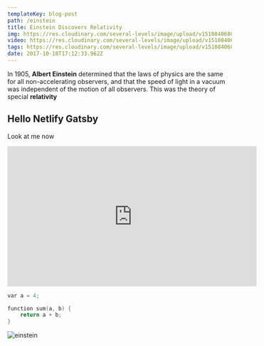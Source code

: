 ```yaml
---
templateKey: blog-post
path: /einstein
title: Einstein Discovers Relativity
img: https://res.cloudinary.com/several-levels/image/upload/v1510840680/ashrose_z5ohgr.jpg
video: https://res.cloudinary.com/several-levels/image/upload/v1510840680/ashrose_z5ohgr.jpg
tags: https://res.cloudinary.com/several-levels/image/upload/v1510840680/ashrose_z5ohgr.jpg
date: 2017-10-18T17:12:33.962Z
---
```

In 1905, **Albert Einstein** determined that the laws of physics are the same for all non-accelerating observers, and that the speed of light in a vacuum was independent of the motion of all observers. This was the theory of special **relativity**

## Hello Netlify Gatsby

Look at me now

<iframe width="560" height="315" src="https://www.youtube.com/embed/elSN-l2lhH0" frameborder="0" allowfullscreen></iframe>

```cpp
var a = 4;

function sum(a, b) {
    return a + b;
}
```

![einstein](/img/einstein.jpg)

